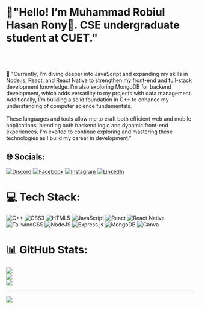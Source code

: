 # 💫"Hello! I’m Muhammad Robiul Hasan Rony👋. CSE undergraduate student at CUET."
<br><br><br>🌱 "Currently, I’m diving deeper into JavaScript and expanding my skills in Node.js, React, and React Native to strengthen my front-end and full-stack development knowledge. I’m also exploring MongoDB for backend development, which adds versatility to my projects with data management. Additionally, I’m building a solid foundation in C++ to enhance my understanding of computer science fundamentals.<br><br>These languages and tools allow me to craft both efficient web and mobile applications, blending both backend logic and dynamic front-end experiences. I’m excited to continue exploring and mastering these technologies as I build my career in development."<br>


## 🌐 Socials:
[![Discord](https://img.shields.io/badge/Discord-%237289DA.svg?logo=discord&logoColor=white)](https://discord.gg/rhrony05) [![Facebook](https://img.shields.io/badge/Facebook-%231877F2.svg?logo=Facebook&logoColor=white)](https://facebook.com/rhrony05) [![Instagram](https://img.shields.io/badge/Instagram-%23E4405F.svg?logo=Instagram&logoColor=white)](https://instagram.com/rhrony0) [![LinkedIn](https://img.shields.io/badge/LinkedIn-%230077B5.svg?logo=linkedin&logoColor=white)](https://linkedin.com/in/rhrony05) 

# 💻 Tech Stack:
![C++](https://img.shields.io/badge/c++-%2300599C.svg?style=for-the-badge&logo=c%2B%2B&logoColor=white) ![CSS3](https://img.shields.io/badge/css3-%231572B6.svg?style=for-the-badge&logo=css3&logoColor=white) ![HTML5](https://img.shields.io/badge/html5-%23E34F26.svg?style=for-the-badge&logo=html5&logoColor=white) ![JavaScript](https://img.shields.io/badge/javascript-%23323330.svg?style=for-the-badge&logo=javascript&logoColor=%23F7DF1E) ![React](https://img.shields.io/badge/react-%2320232a.svg?style=for-the-badge&logo=react&logoColor=%2361DAFB) ![React Native](https://img.shields.io/badge/react_native-%2320232a.svg?style=for-the-badge&logo=react&logoColor=%2361DAFB) ![TailwindCSS](https://img.shields.io/badge/tailwindcss-%2338B2AC.svg?style=for-the-badge&logo=tailwind-css&logoColor=white) ![NodeJS](https://img.shields.io/badge/node.js-6DA55F?style=for-the-badge&logo=node.js&logoColor=white) ![Express.js](https://img.shields.io/badge/express.js-%23404d59.svg?style=for-the-badge&logo=express&logoColor=%2361DAFB) ![MongoDB](https://img.shields.io/badge/MongoDB-%234ea94b.svg?style=for-the-badge&logo=mongodb&logoColor=white) ![Canva](https://img.shields.io/badge/Canva-%2300C4CC.svg?style=for-the-badge&logo=Canva&logoColor=white)
# 📊 GitHub Stats:
![](https://github-readme-stats.vercel.app/api?username=rhrony05&theme=dark&hide_border=false&include_all_commits=false&count_private=false)<br/>
![](https://github-readme-streak-stats.herokuapp.com/?user=rhrony05&theme=dark&hide_border=false)<br/>
![](https://github-readme-stats.vercel.app/api/top-langs/?username=rhrony05&theme=dark&hide_border=false&include_all_commits=false&count_private=false&layout=compact)

---
[![](https://visitcount.itsvg.in/api?id=rhrony05&icon=0&color=0)](https://visitcount.itsvg.in)

<!-- Proudly created with GPRM ( https://gprm.itsvg.in ) -->
